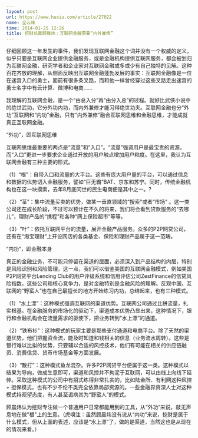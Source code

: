 ```yaml
---
layout: post
url: https://www.huxiu.com/article/27022
name: 全云峰
time: 2014-01-25 12:26
title: 挖财总裁顾晨炜：互联网金融需要“内外兼修”
---
```

仔细回顾这一年发生的事件，我们发现互联网金融这个词并没有一个权威的定义，似乎只要是互联网企业提供金融服务，或是金融机构提供互联网服务，都会被划归为互联网金融，研究学者和企业家对互联网金融或多或少有自己独特的见解。这种百花齐放的理解，从侧面反映出互联网金融蓬勃发展的事实：互联网金融像是一位在迷宫入口的勇士，面前有很多条叉路，而和他一样曾经穿过这些叉路走出迷宫的勇士名字中有云计算、微博和电商……

我理解的互联网金融，是一个“由总入分”再“由分入总”的过程。就好比武侠小说中的绝世武功，它分外功内功，而内外兼修才能习得绝世功夫。互联网金融也分“外功”互联网和“内功”金融，只有“内外兼修”融合互联网思维和金融思维，才能成就真正互联网金融。

“外功”，即互联网思维

互联网思维最重要的两点是“流量”和“入口”。“流量”强调用户是最宝贵的资源，而“入口”更进一步要求企业通过开放的用户触点增加用户粘度。在这里，我认为互联网金融有三种主要的形式。

（1）“根”：自带入口和流量的大平台。这些有庞大用户量的平台，可以通过信息和数据的优势切入金融服务，譬如“巨无霸”BAT、京东和苏宁。同时，传统金融机构也在这一块摸索，去年8月底问世的民生电商便是其中之一。?

（2）“茎”：集中流量买卖的优势，做某一垂直领域的“搜索”或者“市场” 。这一类公司还在成长阶段，不过可以预计在不久的将来，我们将会看到贷款服务的“去哪儿”，理财产品的“携程”和各种“网上保险超市”等等。

（3）“叶”：依托互联网平台的流量，展开金融产品服务。众多的P2P网贷公司，还有在“淘宝理财”上开设网店的各类基金、保险和理财产品属于这一范畴。

“内功”，即金融本身

真正的金融业务，不可能只停留在渠道的层面，必须深入到产品结构的内层，特别是风险识别和风险管理。这一点，我们可以借鉴美国的互联网金融模式，例如美国P2P网贷平台Lending Club的用户评级系统和信用评估公司ZestFinance的信贷风险指数。这些公司和核心竞争力，是对金融特别是金融风险的理解。反观中国，互联网的“野蛮人”也在自己最擅长的地方开始练习内功，总结起来，也有三种模式。

（1）“水上漂”：这种模式强调互联网的渠道优势。互联网公司通过比拼流量，扎实根基。在金融服务的市场化的驱动下，渠道成本优势凸显出来，这种情况下，银行和金融机构会在流量需求的驱使下，把业务转到“水上漂”的通道。

（2）“铁布衫”：这种模式的玩家主要是那些支付通道和电商平台。除了天然的渠道优势，他们把握资金流，能及时知道和钱相关的信息（业务流水周转）。这些是银行难以比拟的优势，只要辅以合适的风控技术，他们有可能在相关的供应链融资、消费信贷、货币市场基金等方面发展。

（3）“散打”：这种模式鱼龙混杂。许多P2P网贷平台便属于这一类。这种模式以结果为导向，做成生意即可，渠道和风控并不拘泥于互联网，可以由线上向线下延伸。采取这种模式的公司中有招式练得非常扎实的，比如陆金所、有利网这种风控 + 担保模式，也有不少不伦不类完全依靠局部资源的。一些金融界资深人士对这种模式持观望态度，有人甚至诟病其为“野蛮人”的模式。

顾晨炜认为挖财专注做一个普通用户日常都能用到的工具，从“外功”来说，敲无声息地在做"根"上的生意。（虎嗅注：虽然顾晨炜没有说从“内功”来说，挖财是属于什么模式，但从上面的表述，应该是“水上漂”了，做的是渠道，当然这也是从现在的情况来看。）

